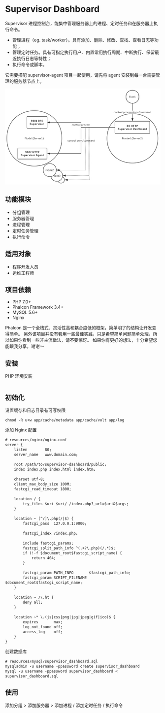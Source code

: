 # Supervisor Dashboard

Supervisor 进程控制台，能集中管理服务器上的进程、定时任务和在服务器上执行命令。

- 管理进程（eg. task/worker）。具有添加、删除、修改、查找、查看日志等功能；
- 管理定时任务。具有可指定执行用户、内置常用执行周期、中断执行、保留最近执行日志等特性；
- 执行命令或脚本。

它需要搭配 supervisor-agent 项目一起使用，请先将 agent 安装到每一台需要管理的服务器节点上。

![The relationship between Supervisor Dashboard and Supervisor Agent](resouces/img/supervisor-dashboard.jpg)

## 功能模块

- 分组管理
- 服务器管理
- 进程管理
- 定时任务管理
- 执行命令

## 适用对象

- 程序开发人员
- 运维工程师

## 项目依赖

- PHP 7.0+
- Phalcon Framework 3.4+
- MySQL 5.6+
- Nginx

Phalcon 是一个全栈式、灵活性高和耦合度低的框架，简单明了的结构让开发变得简单。
另外该项目并没有套用一些最佳实践，只是希望简单问题简单处理，所以如果你看到一些非主流做法，请不要惊讶。
如果你有更好的想法，十分希望您能跟我分享，谢谢～

## 安装

PHP 环境安装

```bash

```

## 初始化

设置缓存和日志目录有可写权限

```
chmod -R u+w app/cache/metadata app/cache/volt app/log
```

添加 Nginx 配置

```
# resources/nginx/nginx.conf
server {
    listen        80;
    server_name   www.domain.com;

    root /path/to/supervisor-dashboard/public;
    index index.php index.html index.htm;

    charset utf-8;
    client_max_body_size 100M;
    fastcgi_read_timeout 1800;

    location / {
        try_files $uri $uri/ /index.php?_url=$uri&$args;
    }

    location ~ [^/]\.php(/|$) {
        fastcgi_pass  127.0.0.1:9000;

        fastcgi_index /index.php;

        include fastcgi_params;
        fastcgi_split_path_info ^(.+?\.php)(/.*)$;
        if (!-f $document_root$fastcgi_script_name) {
            return 404;
        }

        fastcgi_param PATH_INFO       $fastcgi_path_info;
        fastcgi_param SCRIPT_FILENAME $document_root$fastcgi_script_name;
    }

    location ~ /\.ht {
        deny all;
    }

    location ~* \.(js|css|png|jpg|jpeg|gif|ico)$ {
        expires       max;
        log_not_found off;
        access_log    off;
    }
}
```

创建数据库

```
# resources/mysql/supervisor_dashboard.sql
mysqladmin -u username -ppassword create supervisor_dashboard
mysql -u username -ppassword supervisor_dashboard < supervisor_dashboard.sql  
```

## 使用

添加分组 > 添加服务器 > 添加进程 / 添加定时任务 / 执行命令
